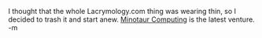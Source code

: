I thought that the whole Lacrymology.com thing was wearing thin, so I decided to trash it and start anew.  <a href="http://www.minotaurcomputing.com">Minotaur Computing</a> is the latest venture.
<br />-m
<br />